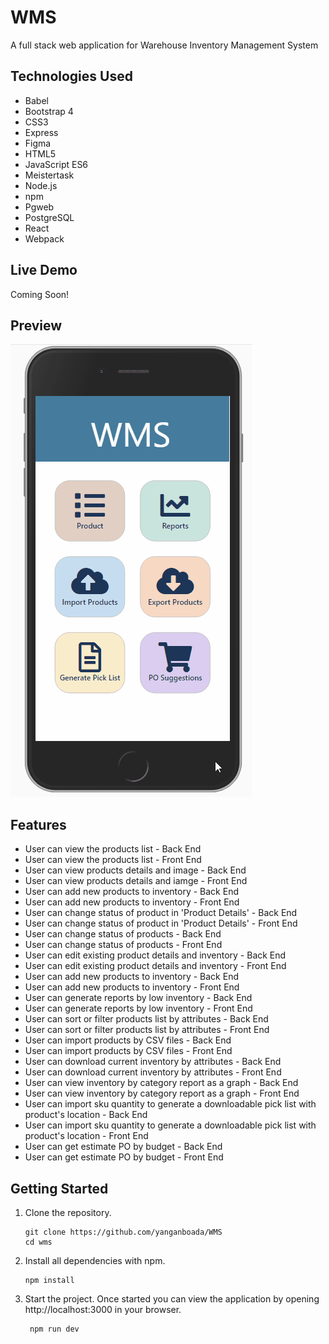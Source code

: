# WMS
A full stack web application for Warehouse Inventory Management System

## Technologies Used
* Babel
* Bootstrap 4
* CSS3
* Express
* Figma
* HTML5
* JavaScript ES6
* Meistertask
* Node.js
* npm
* Pgweb
* PostgreSQL
* React
* Webpack

## Live Demo
Coming Soon!

## Preview
![image](./server/public/images/demo.gif)

## Features
* User can view the products list - Back End
* User can view the products list - Front End
* User can view products details and image - Back End
* User can view products details and iamge - Front End
* User can add new products to inventory - Back End
* User can add new products to inventory - Front End
* User can change status of product in 'Product Details' - Back End
* User can change status of product in 'Product Details' - Front End
* User can change status of products - Back End
* User can change status of products - Front End
* User can edit existing product details and inventory - Back End
* User can edit existing product details and inventory - Front End
* User can add new products to inventory - Back End
* User can add new products to inventory - Front End
* User can generate reports by low inventory - Back End
* User can generate reports by low inventory - Front End
* User can sort or filter products list by attributes - Back End
* User can sort or filter products list by attributes - Front End
* User can import products by CSV files - Back End
* User can import products by CSV files - Front End
* User can download current inventory by attributes - Back End
* User can download current inventory by attributes - Front End
* User can view inventory by category report as a graph - Back End
* User can view inventory by category report as a graph - Front End
* User can import sku quantity to generate a downloadable pick list with product's location - Back End
* User can import sku quantity to generate a downloadable pick list with product's location - Front End
* User can get estimate PO by budget - Back End
* User can get estimate PO by budget - Front End

## Getting Started
1. Clone the repository.
   ```shell
   git clone https://github.com/yanganboada/WMS
   cd wms
    ```

2. Install all dependencies with npm.
   ```shell
   npm install
   ```

3. Start the project. Once started you can view the application by opening http://localhost:3000 in your browser.

   ```shell
    npm run dev
    ```
